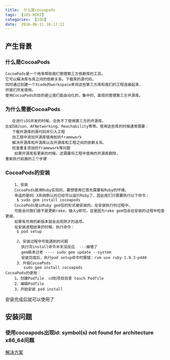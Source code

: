 ```yaml
---
title:  什么是cocoapods
tags:  [iOS-WIKI]
categories:  [iOS]
date:  2016-06-11 16:17:22
---
```



## 产生背景
### 什么是CocoaPods

```
CocoaPods是一个用来帮助我们管理第三方依赖库的工具。
它可以解决库与库之间的依赖关系，下载库的源代码，
同时通过创建一个Xcode的workspace来将这些第三方库和我们的工程连接起来，
供我们开发使用。
使用CocoaPods的目的是让我们能自动化的、集中的、直观的管理第三方开源库。
```

### 为什么需要CocoaPods

```
   在进行iOS开发的时候，总免不了使用第三方的开源库，
比如SBJson、AFNetworking、Reachability等等。使用这些库的时候通常需要：
   下载开源库的源代码并引入工程
   向工程中添加开源库使用到的framework
   解决开源库和开源库以及开源库和工程之间的依赖关系、
   检查重复添加的framework等问题
	如果开源库有更新的时候，还需要将工程中使用的开源库删除，
重新执行前面的三个步骤
```
	
### CocoaPods的安装
```
	1、安装
	CocoaPods是用Ruby实现的，要想使用它首先需要有Ruby的环境。
	幸运的是OS X系统默认的已经可以运行Ruby了，因此我们只需要执行以下命令：
	 $ sudo gem install cocoapods  
	CocoaPods是以Ruby gem包的形式被安装的。在安装执行的过程中，
	可能会问我们是不是更新rake，输入y即可。这是因为rake gem包会在安装的过程中检查更细，
	如果有可用的新版本就会出现刚才的选项。
	在安装进程结束的时候，执行命令：
   	 $ pod setup  

   	 2、安装过程中可能遇到的问题
   	   执行完install命令半天没反应  ---被墙了
   	   gem版本过老 ---- sudo gem update --system  
   	   安装完成后，执行pod setup命令时报错：rvm use ruby-1.9.3-p448  
     3、升级CocoaPods
     	sudo gem install cocoapods  
CocoaPods的使用：
	1、创建Podfile  cd到项目目录 touch Podfile
	2、编辑Podfile 
	3、开始安装 pod install
```	

安装完成后就可以使用了

## 安装问题

### 使用cocoapods出现ld: symbol(s) not found for architecture x86_64问题
[解决方案](https://cn.aliyun.com/jiaocheng/398823.html)